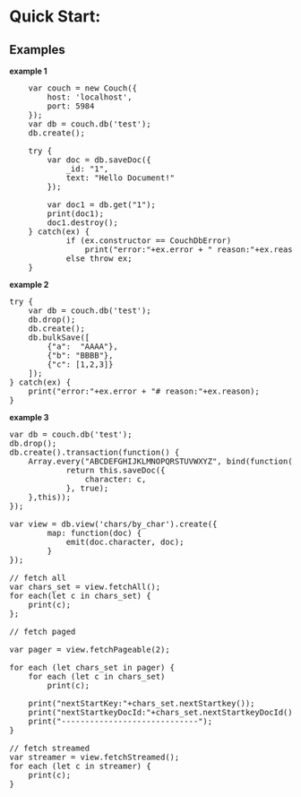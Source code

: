 

<h1>Quick Start:</h1> 
<h2>Examples</h2>

<b>example 1</b>
<pre>
	var couch = new Couch({
		host: 'localhost',
		port: 5984
	});
	var db = couch.db('test');
	db.create();
	
	try {
		var doc = db.saveDoc({
			_id: "1",
			text: "Hello Document!"
		});
		
		var doc1 = db.get("1");
		print(doc1);
		doc1.destroy();
	} catch(ex) {
			if (ex.constructor == CouchDbError)
				print("error:"+ex.error + " reason:"+ex.reason);
			else throw ex;
	}
</pre>

<b>example 2</b>
<pre>
try {
	var db = couch.db('test');
	db.drop();
	db.create();
	db.bulkSave([
		{"a":  "AAAA"},
		{"b": "BBBB"},
		{"c": [1,2,3]}
	]);
} catch(ex) {
	print("error:"+ex.error + "# reason:"+ex.reason);
}
</pre>

<b>example 3</b>
<pre>
var db = couch.db('test');
db.drop();
db.create().transaction(function() {
	Array.every("ABCDEFGHIJKLMNOPQRSTUVWXYZ", bind(function(c) {				
			return this.saveDoc({
				character: c, 
			}, true);
	},this));
});

var view = db.view('chars/by_char').create({
		map: function(doc) {
			emit(doc.character, doc);
		}
});

// fetch all
var chars_set = view.fetchAll();
for each(let c in chars_set) {
	print(c);
};

// fetch paged

var pager = view.fetchPageable(2);

for each (let chars_set in pager) {
	for each (let c in chars_set)
		print(c);
		
	print("nextStartKey:"+chars_set.nextStartkey());
	print("nextStartkeyDocId:"+chars_set.nextStartkeyDocId());	
	print("-----------------------------");
}

// fetch streamed
var streamer = view.fetchStreamed();
for each (let c in streamer) {
	print(c);
}
</pre>